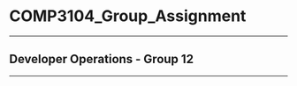 # COMP3104_Group_Assignment
-------------------------------------------------------------------------------------------------------------------------
## Developer Operations - Group 12
-------------------------------------------------------------------------------------------------------------------------
